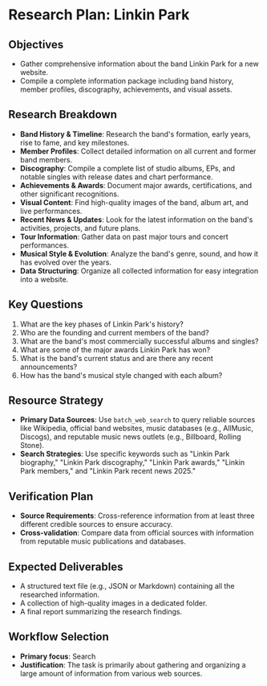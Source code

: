 # Research Plan: Linkin Park

## Objectives
- Gather comprehensive information about the band Linkin Park for a new website.
- Compile a complete information package including band history, member profiles, discography, achievements, and visual assets.

## Research Breakdown
- **Band History & Timeline**: Research the band's formation, early years, rise to fame, and key milestones.
- **Member Profiles**: Collect detailed information on all current and former band members.
- **Discography**: Compile a complete list of studio albums, EPs, and notable singles with release dates and chart performance.
- **Achievements & Awards**: Document major awards, certifications, and other significant recognitions.
- **Visual Content**: Find high-quality images of the band, album art, and live performances.
- **Recent News & Updates**: Look for the latest information on the band's activities, projects, and future plans.
- **Tour Information**: Gather data on past major tours and concert performances.
- **Musical Style & Evolution**: Analyze the band's genre, sound, and how it has evolved over the years.
- **Data Structuring**: Organize all collected information for easy integration into a website.

## Key Questions
1. What are the key phases of Linkin Park's history?
2. Who are the founding and current members of the band?
3. What are the band's most commercially successful albums and singles?
4. What are some of the major awards Linkin Park has won?
5. What is the band's current status and are there any recent announcements?
6. How has the band's musical style changed with each album?

## Resource Strategy
- **Primary Data Sources**: Use `batch_web_search` to query reliable sources like Wikipedia, official band websites, music databases (e.g., AllMusic, Discogs), and reputable music news outlets (e.g., Billboard, Rolling Stone).
- **Search Strategies**: Use specific keywords such as "Linkin Park biography," "Linkin Park discography," "Linkin Park awards," "Linkin Park members," and "Linkin Park recent news 2025."

## Verification Plan
- **Source Requirements**: Cross-reference information from at least three different credible sources to ensure accuracy.
- **Cross-validation**: Compare data from official sources with information from reputable music publications and databases.

## Expected Deliverables
- A structured text file (e.g., JSON or Markdown) containing all the researched information.
- A collection of high-quality images in a dedicated folder.
- A final report summarizing the research findings.

## Workflow Selection
- **Primary focus**: Search
- **Justification**: The task is primarily about gathering and organizing a large amount of information from various web sources.
